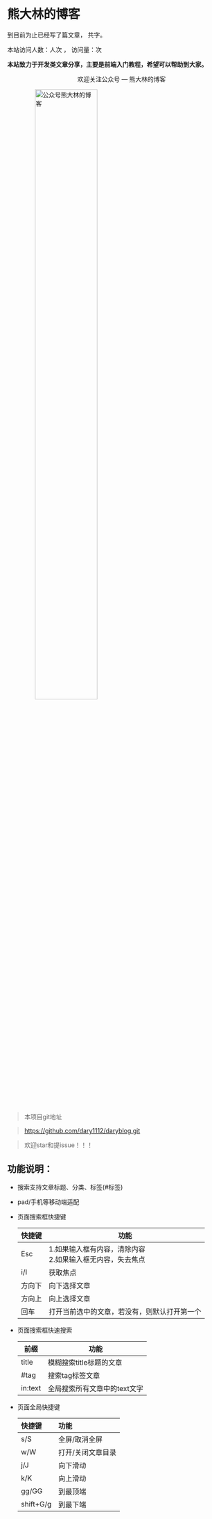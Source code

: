 # 熊大林的博客


到目前为止已经写了<code class="article_number"></code>篇文章， 共<code class="site_word_count"></code>字。

本站访问人数：<code class="site_uv"></code>人次 ， 访问量：<code class="site_pv"></code>次

**本站致力于开发类文章分享，主要是前端入门教程，希望可以帮助到大家。**



<ul>
        <li style="list-style: none;">
          <p style="text-align: center;">欢迎关注公众号 — 熊大林的博客</p>
          <figure class="article-gallery-img" itemprop="associatedMedia" itemscope="" itemtype="http://schema.org/ImageObject"><a href="http://www.xiongdalin.com/img/article/wechat.png" title=""><img width="60%" src="/img/article/wechat.png" title="公众号熊大林的博客"><div class="img_alt"><span></span></div></a></figure>
        </li>
      </ul>


> 本项目git地址

> https://github.com/dary1112/daryblog.git

> 欢迎star和提issue！！！


## 功能说明：

- 搜索支持文章标题、分类、标签(#标签)

- pad/手机等移动端适配

- 页面搜索框快捷键 

  | 快捷键 | 功能                                                         |
  | ------ | ------------------------------------------------------------ |
  | Esc    | 1.如果输入框有内容，清除内容<br />2.如果输入框无内容，失去焦点 |
  | i/I    | 获取焦点                                                     |
  | 方向下 | 向下选择文章                                                 |
  | 方向上 | 向上选择文章                                                 |
  | 回车   | 打开当前选中的文章，若没有，则默认打开第一个                 |

- 页面搜索框快速搜索

  | 前缀    | 功能                         |
  | ------- | ---------------------------- |
  | title   | 模糊搜索title标题的文章      |
  | #tag    | 搜索tag标签文章              |
  | in:text | 全局搜索所有文章中的text文字 |

- 页面全局快捷键

  | 快捷键    | 功能              |
  | :-------- | :---------------- |
  | s/S       | 全屏/取消全屏     |
  | w/W       | 打开/关闭文章目录 |
  | j/J       | 向下滑动          |
  | k/K       | 向上滑动          |
  | gg/GG     | 到最顶端          |
  | shift+G/g | 到最下端          |

<br>
<br>
